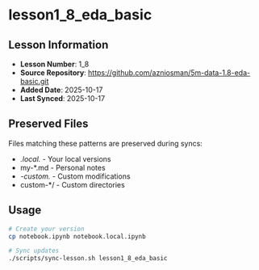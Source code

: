 # lesson1_8_eda_basic

## Lesson Information
- **Lesson Number**: 1_8
- **Source Repository**: https://github.com/azniosman/5m-data-1.8-eda-basic.git
- **Added Date**: 2025-10-17
- **Last Synced**: 2025-10-17

## Preserved Files
Files matching these patterns are preserved during syncs:
- *.local.* - Your local versions
- my-*.md - Personal notes
- *-custom.* - Custom modifications
- custom-*/ - Custom directories

## Usage
```bash
# Create your version
cp notebook.ipynb notebook.local.ipynb

# Sync updates
./scripts/sync-lesson.sh lesson1_8_eda_basic
```
